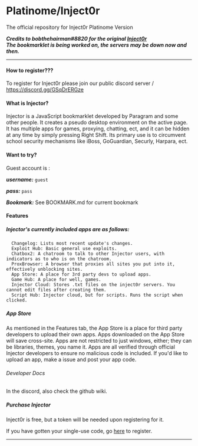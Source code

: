 # Platinome/Inject0r
The official repository for Inject0r Platinome Version

***Credits to bobthehairman#8820 for the original [Inject0r](https://injectorbackend.michaelalcott.repl.co/)***<br />
***The bookmarklet is being worked on, the servers may be down now and then.***

*** 


#### How to register???

To register for Inject0r please join our public discord server / https://discord.gg/GSqDrERGze


#### What is Injector? 

Injector is a JavaScript bookmarklet developed by Paragram and some other people. It creates a pseudo desktop environment on the active page. It has multiple apps for games, proxying, chatting, ect, and it can be hidden at any time by simply pressing Right Shift. Its primary use is to circumvent school security mechanisms like iBoss, GoGuardian, Securly, Harpara, ect.

#### Want to try?

Guest account is :

***username:*** ```guest```

***pass:*** ```pass```

***Bookmark:*** See BOOKMARK.md for current bookmark
			

#### Features

##### Injector's currently included apps are as follows:
      Changelog: Lists most recent update's changes.
      Exploit Hub: Basic general use exploits.
      Chatbox2: A chatroom to talk to other Injector users, with indicators as to who is on the chatroom.
      ProxBrowser: A browser that proxies all sites you put into it, effectively unblocking sites.
      App Store: A place for 3rd party devs to upload apps.
      Game Hub: A place for well, games.
      Injector Cloud: Stores .txt files on the inject0r servers. You cannot edit files after creating them.
      Script Hub: Injector cloud, but for scripts. Runs the script when clicked.

##### App Store 
As mentioned in the Features tab, the App Store is a place for third party developers to upload their own apps. Apps downloaded on the App Store will save cross-site. Apps are not restricted to just windows, either; they can be libraries, themes, you name it. Apps are all verified through official Injector developers to ensure no malicious code is included. If you'd like to upload an app, make a issue and post your app code.
###### Developer Docs
In the discord, also check the github wiki.
##### Purchase Injector 

Inject0r is free, but a token will be needed upon registering for it.

If you have gotten your single-use code, go [here](https://inject0r.repl.co/register) to register.

***
